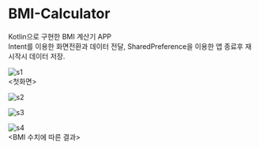 # BMI-Calculator
Kotlin으로 구현한 BMI 계산기 APP<br>
Intent를 이용한 화면전환과 데이터 전달, SharedPreference을 이용한 앱 종료후 재시작시 데이터 저장.

![s1](https://user-images.githubusercontent.com/46013451/51032489-97336c80-15e3-11e9-903f-3a9e5af9f9c5.PNG)<br>
<첫화면>

![s2](https://user-images.githubusercontent.com/46013451/51032931-0a89ae00-15e5-11e9-8a10-1189ff3b6e13.PNG)

![s3](https://user-images.githubusercontent.com/46013451/51032953-1d9c7e00-15e5-11e9-8509-f3d099235a95.PNG)

![s4](https://user-images.githubusercontent.com/46013451/51032967-268d4f80-15e5-11e9-85a1-d2f5e134f30e.PNG)<br>
<BMI 수치에 따른 결과>

